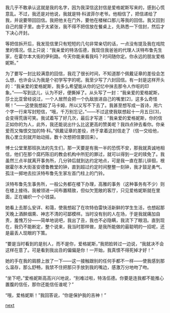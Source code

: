 
我几乎不敢承认这就是我的名字，因为我深信这封信是爱格妮斯写来的，感到心慌意乱。不过，我还是对他说，我就是特·科波菲尔老爷。他相信了，把信递给了我，并说要带回回信。我把他关在门外，要他在楼梯口那儿等我的回信。我又回到自己的屋子里。由于太紧张，我不得不把信放在餐桌上，先熟悉一下信封，然后才下决心开封。

等把信拆开后，我发现信里只有短短的几句非常亲切的话，一点没有提及我在戏院里的情况。信上只说：“我亲爱的特洛伍德，我现住我爸爸的代理人沃特布鲁先生家，在霍尔本大街的伊利路。今天你能来看我吗？时间随你定。你永远的朋友爱格妮斯。”

为了要写一封比较满意的回信，我花了很长时间，不知道那个佩戴证章的差役会怎么想，也许会认为我是个初学写字的呢。我至少写了六封回信。有一封是这样开头的：“我亲爱的爱格妮斯，我多么希望能从你的记忆中抹去那令人作呕的印象。”——写到这儿，认为不好，便撕掉了。从头写了一封：“我亲爱的爱格妮斯，莎士比亚曾经说过，一个人居然会把一个仇敌放进自己的嘴里[2]，这多么奇怪啊！”——这使我想起了马卡姆，所以又写不下去了。我甚至想写成一首诗，用六个字一行来写封短信，“哦，千万别忘记，”——不过这使我联想起十一月五日[3]，会变得荒唐可笑。我试着写了好几次，最后才写道：“我亲爱的爱格妮斯，你的信正如你的为人，此外，我还能说出什么比这更高的赞美呢？我四点钟去看你。你亲爱而又悔恨交加的特·科。”佩戴证章的差役，终于拿着这封信走了（信一交给他，我心里立刻就开始动摇，数十次想把信要回来）。

博士公堂里那班执法的先生们，那一天要是有我一半的恐慌不安，那我就真诚地相信，他们在那个腐朽陈旧的教会机构中所犯的罪过，就可以得到一定的赎免了。我虽然三点半就离开事务所，几分钟后就到达约定地点，可是我一直在那儿徘徊，根据霍尔本大街圣安德鲁教堂的钟，直到超过约定时间整整一刻钟，我才鼓足勇气、孤注一掷地去拉沃特布鲁先生家左首门柱上的门铃。

沃特布鲁先生事务所，一般公务都在楼下办理，高雅的事务（这种事务有不少）则在楼上接待。我被领进一间布置精致，但似欠宽敞的客厅，只见爱格妮斯就在里面，正在编织一个小钱袋。

她看上去那么安详、和蔼，使我想起了在坎特伯雷快活新鲜的学生生活，也想起那天晚上酒醉烟熏、神志不清的可鄙模样。当时没有别的人在场，于是我就痛加自责，羞愧万分——简单地说吧，我出了丑，我也不必隐瞒，我流下了眼泪。直到现在，我仍不能断定，整个说来，我当时那样做，是我所能做的最聪明的一招呢，还是最丢人现眼的下策。

“要是当时看到的是别人，而不是你，爱格妮斯，”我把脸转过一边说，“我就决不会这样在意了。可是看到我出丑的偏偏是你！一开始，我真恨不得死掉才好！”

她的手在我的肩膀上放了一下——这一接触跟别的任何手都不一样——使我感到那么温存，那么舒畅，我禁不住把那只手放到我的嘴边，感激万分地吻了吻。

“坐下吧，”爱格妮斯高高兴兴地说，“别难过啦，特洛伍德。你要是连我都不能推心置腹的信任，那你还能信任谁呢？”

“哦，爱格妮斯！”我回答说，“你是保护我的吉神！”

[next](page329.md)